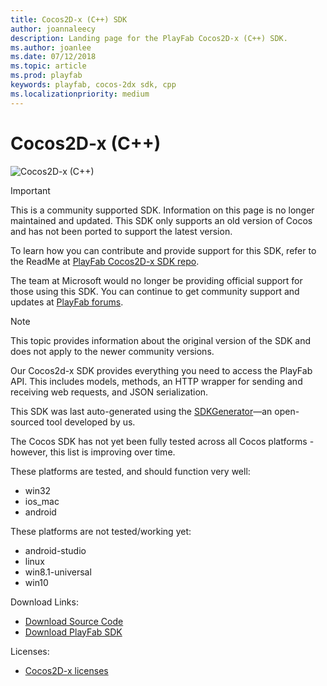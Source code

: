 ```yaml
---
title: Cocos2D-x (C++) SDK
author: joannaleecy
description: Landing page for the PlayFab Cocos2D-x (C++) SDK.
ms.author: joanlee
ms.date: 07/12/2018
ms.topic: article
ms.prod: playfab
keywords: playfab, cocos-2dx sdk, cpp
ms.localizationpriority: medium
---
```


# Cocos2D-x (C++)

![Cocos2D-x (C++)](./media/cocos2dx1.png)

>[!Important]
>This is a community supported SDK. Information on this page is no longer maintained and updated. This SDK only supports an old version of Cocos and has not been ported to support the latest version.

To learn how you can contribute and provide support for this SDK, refer to the ReadMe at [PlayFab Cocos2D-x SDK repo](https://github.com/PlayFab/Cocos2d-xSDK).

The team at Microsoft would no longer be providing official support for those using this SDK. You can continue to get community support and updates at [PlayFab forums](https://community.playfab.com/index.html).

>[!Note]
>This topic provides information about the original version of the SDK and does not apply to the newer community versions.

Our Cocos2d-x SDK provides everything you need to access the PlayFab API. This includes models, methods, an HTTP wrapper for sending and receiving web requests, and JSON serialization.

This SDK was last auto-generated using the [SDKGenerator](https://docs.microsoft.com/gaming/playfab/sdks/sdkgenerator/)&mdash;an open-sourced tool developed by us.

The Cocos SDK has not yet been fully tested across all Cocos platforms - however, this list is improving over time.

These platforms are tested, and should function very well:

- win32
- ios_mac
- android

These platforms are not tested/working yet:

- android-studio
- linux
- win8.1-universal
- win10

Download Links:

- [Download Source Code](https://github.com/PlayFab/Cocos2d-xSDK)
- [Download PlayFab SDK](https://aka.ms/playfabCsharpsdkdownload)

Licenses:

- [Cocos2D-x licenses](license.md)